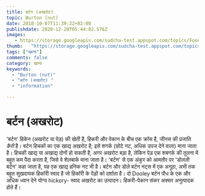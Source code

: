 ```yaml
---
title: बर्टन (अखरोट) 
topic: Burton (nut)
date: 2018-10-07T11:39:22+02:00
publishdate: 2020-12-20T05:44:02.576Z
images: 
   - https://storage.googleapis.com/sudcha-test.appspot.com/topics/Food/burton_(nut)/1.jpeg
thumb:   "https://storage.googleapis.com/sudcha-test.appspot.com/topics/Food/burton_(nut)/thumb.jpeg"
tags: ["खाना"]
comments: false
category: खाना
keywords: 
  - "Burton (nut)"
  - "बर्टन (अखरोट) "
  - "information"

---
```

<h1> बर्टन (अखरोट) </h1> <p> 'बर्टन' हिकेन (अखरोट या पेड़) की खेती है, हिकरी और पेकान के बीच एक क्रॉस है, जीनस की प्रजाति <i> कैरी </i> है। बर्टन हिचकों का एक खाद्य अखरोट है; इसे शगर्क (छोटे नट, अधिक उपज देने वाला) माना जाता है। हिचकी खाद्य या अखाद्य दोनों हो सकती है, अगर अखरोट बड़ा है, लेकिन पेड़ एक शबगर्क की तुलना में बहुत कम पैदा करता है, जिसे वे शेलबार्क माना जाता है। 'बर्टन' से एक अंकुर को आमतौर पर 'डोलली बर्टन' कहा जाता है, यह एक खाद्य हनिक नट भी है। बर्टन और डोले बर्टन नट्स में एक अनूठा, अभी तक बहुत सुखदायक हिकॉरी स्वाद है जो हिकॉरी के पेड़ों को दर्शाता है। दो Dooley बर्टन पौध के एक और अधिक ध्यान देने योग्य hickory- स्वाद अखरोट का उत्पादन। हिकरी-पेकान संकर अक्सर अनुत्पादक होते हैं। </p> 